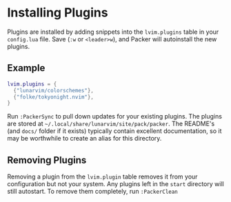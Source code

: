 # Installing Plugins

Plugins are installed by adding snippets into the `lvim.plugins` table in your `config.lua` file.  Save (`:w` or `<leader>w`), and Packer will autoinstall the new plugins.

## Example

```lua
lvim.plugins = {
  {"lunarvim/colorschemes"},
  {"folke/tokyonight.nvim"}, 
}
```

Run `:PackerSync` to pull down updates for your existing plugins.
The plugins are stored at `~/.local/share/lunarvim/site/pack/packer`. The README's (and `docs/` folder if it exists) typically contain excellent documentation, so it may be worthwhile to create an alias for this directory.

## Removing Plugins

  Removing a plugin from the `lvim.plugin` table removes it from your configuration but not your system.  Any plugins left in the `start` directory will still autostart.  To remove them completely, run `:PackerClean`
